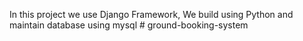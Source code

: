 In this project we use Django Framework, We build using Python and maintain database using mysql # ground-booking-system
